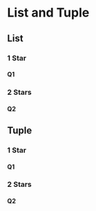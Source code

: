 # List and Tuple

## List

### 1 Star

#### Q1

### 2 Stars

#### Q2

## Tuple

### 1 Star

#### Q1

### 2 Stars

#### Q2
